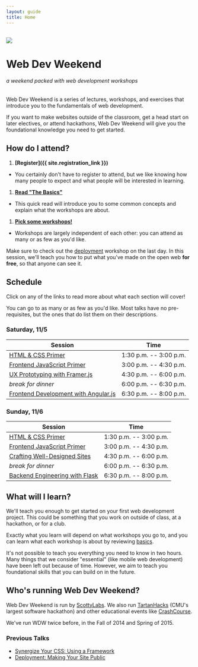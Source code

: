 ```yaml
---
layout: guide
title: Home
---
```


<br>

<img class="hero-logo" src="/wdw/assets/img/logo.svg">

# Web Dev Weekend

###### a weekend packed with web development workshops

Web Dev Weekend is a series of lectures, workshops, and exercises that introduce
you to the fundamentals of web development.

If you want to make websites outside of the classroom, get a head start on later
electives, or attend hackathons, Web Dev Weekend will give you the foundational
knowledge you need to get started.


## How do I attend?

1. __[Register]({{ site.registration_link }})__
  - You certainly don't have to register to attend, but we like knowing how many
    people to expect and what people will be interested in learning.
1. __[Read "The Basics"][basics]__
  - This quick read will introduce you to some common concepts and explain what
    the workshops are about.
1. __[Pick some workshops!](#schedule)__
  - Workshops are largely independent of each other: you can attend as many or
    as few as you'd like.

Make sure to check out the [deployment][deployment] workshop on the last day. In
this session, we'll teach you how to put what you've made on the open web __for
free__, so that anyone can see it.


## Schedule

Click on any of the links to read more about what each section will cover!

You can go to as many or as few as you'd like. Most talks have no
pre-requisites, but the ones that do list them on their descriptions.

### Saturday, 11/5

| Session                                            | Time                   |
| -------                                            | :--:                   |
| [HTML & CSS Primer][html]                          | 1:30 p.m. -- 3:00 p.m. |
| [Frontend JavaScript Primer][frontend]             | 3:00 p.m. -- 4:30 p.m. |
| [UX Prototyping with Framer.js][framer]            | 4:30 p.m. -- 6:00 p.m. |
| *break for dinner*                                 | 6:00 p.m. -- 6:30 p.m. |
| [Frontend Development with Angular.js][angular]    | 6:30 p.m. -- 8:00 p.m. |


### Sunday, 11/6

| Session                                            | Time                   |
| -------                                            | :--:                   |
| [HTML & CSS Primer][html]                          | 1:30 p.m. -- 3:00 p.m. |
| [Frontend JavaScript Primer][frontend]             | 3:00 p.m. -- 4:30 p.m. |
| [Crafting Well-Designed Sites][design]             | 4:30 p.m. -- 6:00 p.m. |
| *break for dinner*                                 | 6:00 p.m. -- 6:30 p.m. |
| [Backend Engineering with Flask][backend]          | 6:30 p.m. -- 8:00 p.m. |


## What will I learn?

We'll teach you enough to get started on your first web development project.
This could be something that you work on outside of class, at a hackathon, or
for a club.

Exactly what you learn will depend on what workshops you go to, and you can
learn what each workshop is about by reviewing [basics][basics].

It's not possible to teach you everything you need to know in two hours. Many
things that we consider "essential" (like mobile web development) have been left
out because of time. However, we aim to teach you foundational skills that you
can build on in the future.


## Who's running Web Dev Weekend?

Web Dev Weekend is run by [ScottyLabs](https://scottylabs.org). We also run
[TartanHacks](http://tartanhacks.com/) (CMU's largest software hackathon) and
other educational events like
[CrashCourse](https://scottylabs.org/crashcourse/).

We've run WDW twice before, in the Fall of 2014 and Spring of 2015.

### Previous Talks

- [Synergize Your CSS: Using a Framework][css]
- [Deployment: Making Your Site Public][deployment]


[basics]: basics/
[html]: html/
[css]: css/
[design]: design/
[frontend]: frontend/
[backend]: backend/
[deployment]: deployment/
[angular]: angular/
[framer]: framer/

<!-- schema.org information about the event, so it shows up in Google -->
<script type="application/ld+json">
{
  "@context": "http://schema.org/",
  "@type": "Event",
  "name": "Web Dev Weekend",
  "organizer": {
    "@type": "Organization",
    "name": "ScottyLabs",
    "sameAs": "https://scottylabs.org/"
  },
  "startDate": "2016-11-5T13:40",
  "endDate": "2016-11-6T20:00",
  "description": "A talk series comprised of interactive workshops that teach the fundamentals of web development.",
  "location": {
      "@type": "Place",
      "name": "Wean Mac Cluster",
      "address": "WEH 5201"
  },
  "image": "https://scottylabs.org/wdw/assets/img/logo.svg"
  }
</script>
